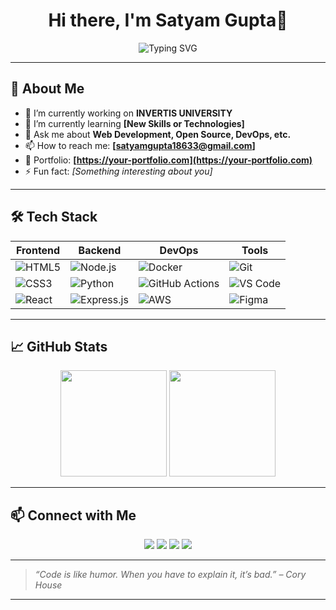 <h1 align="center">Hi there, I'm Satyam Gupta👋</h1>

<p align="center">
  <img src="https://readme-typing-svg.herokuapp.com?center=true&vCenter=true&multiline=true&width=600&height=100&lines=FRONTEND+DEVELOPER+%7C+OPEN+SOURCE+CONTRIBUTOR+%7C+LIFELONG+LEARNER" alt="Typing SVG" />

</p>

---

## 🌟 About Me

- 🔭 I’m currently working on **INVERTIS UNIVERSITY**
- 🌱 I’m currently learning **[New Skills or Technologies]**
- 💬 Ask me about **Web Development, Open Source, DevOps, etc.**
- 📫 How to reach me: **[satyamgupta18633@gmail.com]**
- 📁 Portfolio: **[https://your-portfolio.com](https://your-portfolio.com)**
- ⚡ Fun fact: *[Something interesting about you]*

---

## 🛠️ Tech Stack

| Frontend | Backend | DevOps | Tools |
|----------|---------|--------|-------|
| ![HTML5](https://img.shields.io/badge/-HTML5-E34F26?style=flat&logo=html5&logoColor=white) | ![Node.js](https://img.shields.io/badge/-Node.js-339933?style=flat&logo=node.js&logoColor=white) | ![Docker](https://img.shields.io/badge/-Docker-2496ED?style=flat&logo=docker&logoColor=white) | ![Git](https://img.shields.io/badge/-Git-F05032?style=flat&logo=git&logoColor=white) |
| ![CSS3](https://img.shields.io/badge/-CSS3-1572B6?style=flat&logo=css3) | ![Python](https://img.shields.io/badge/-Python-3776AB?style=flat&logo=python&logoColor=white) | ![GitHub Actions](https://img.shields.io/badge/-GitHub%20Actions-2088FF?style=flat&logo=github-actions&logoColor=white) | ![VS Code](https://img.shields.io/badge/-VS%20Code-007ACC?style=flat&logo=visual-studio-code&logoColor=white) |
| ![React](https://img.shields.io/badge/-React-61DAFB?style=flat&logo=react&logoColor=black) | ![Express.js](https://img.shields.io/badge/-Express.js-000000?style=flat&logo=express&logoColor=white) | ![AWS](https://img.shields.io/badge/-AWS-232F3E?style=flat&logo=amazon-aws&logoColor=white) | ![Figma](https://img.shields.io/badge/-Figma-F24E1E?style=flat&logo=figma&logoColor=white) |

---

## 📈 GitHub Stats

<p align="center">
  <img height="170" src="https://github-readme-stats.vercel.app/api?username=yourusername&show_icons=true&theme=github_dark&include_all_commits=true&count_private=true" />
  <img height="170" src="https://github-readme-stats.vercel.app/api/top-langs/?username=yourusername&layout=compact&langs_count=8&theme=github_dark" />
</p>

---

## 📫 Connect with Me

<p align="center">
  <a href="[https://linkedin.com/in/your-linkedin](https://www.linkedin.com/in/satyam-gupta-94765725b/)"><img src="https://img.shields.io/badge/-LinkedIn-0A66C2?style=for-the-badge&logo=linkedin&logoColor=white" /></a>
  <a href="mailto:satyamgupta18633@gmail.com"><img src="https://img.shields.io/badge/-Gmail-D14836?style=for-the-badge&logo=gmail&logoColor=white" /></a>
  <a href="https://discord.com/channels/@me"><img src="https://img.shields.io/badge/-Discord-5865F2?style=for-the-badge&logo=discord&logoColor=white" /></a>
  <a href="https://your-website.com"><img src="https://img.shields.io/badge/-Portfolio-FF5722?style=for-the-badge&logo=FirefoxBrowser&logoColor=white" /></a>
</p>

---

> *“Code is like humor. When you have to explain it, it’s bad.” – Cory House*

---
